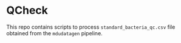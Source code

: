 # QCheck
This repo contains scripts to process `standard_bacteria_qc.csv` file obtained from the `mdudatagen` pipeline.
